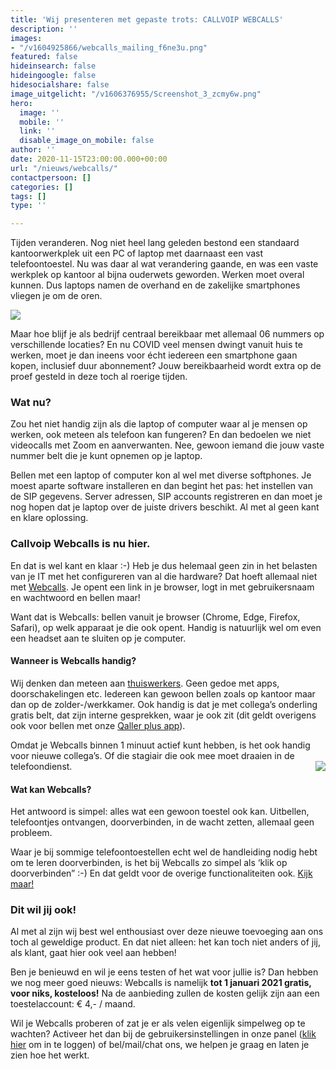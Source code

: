 ```yaml
---
title: 'Wij presenteren met gepaste trots: CALLVOIP WEBCALLS'
description: ''
images:
- "/v1604925866/webcalls_mailing_f6ne3u.png"
featured: false
hideinsearch: false
hideingoogle: false
hidesocialshare: false
image_uitgelicht: "/v1606376955/Screenshot_3_zcmy6w.png"
hero:
  image: ''
  mobile: ''
  link: ''
  disable_image_on_mobile: false
author: ''
date: 2020-11-15T23:00:00.000+00:00
url: "/nieuws/webcalls/"
contactpersoon: []
categories: []
tags: []
type: ''

---
```

Tijden veranderen. Nog niet heel lang geleden bestond een standaard kantoorwerkplek uit een PC of laptop met daarnaast een vast telefoontoestel. Nu was daar al wat verandering gaande, en was een vaste werkplek op kantoor al bijna ouderwets geworden. Werken moet overal kunnen. Dus laptops namen de overhand en de zakelijke smartphones vliegen je om de oren.

![](https://res.cloudinary.com/callvoip/image/upload/v1605538679/werkplek-toen-nu_lcmp07.png)

Maar hoe blijf je als bedrijf centraal bereikbaar met allemaal 06 nummers op verschillende locaties? En nu COVID veel mensen dwingt vanuit huis te werken, moet je dan ineens voor écht iedereen een smartphone gaan kopen, inclusief duur abonnement? Jouw bereikbaarheid wordt extra op de proef gesteld in deze toch al roerige tijden.

### Wat nu?

Zou het niet handig zijn als die laptop of computer waar al je mensen op werken, ook meteen als telefoon kan fungeren? En dan bedoelen we niet videocalls met Zoom en aanverwanten. Nee, gewoon iemand die jouw vaste nummer belt die je kunt opnemen op je laptop.

Bellen met een laptop of computer kon al wel met diverse softphones. Je moest aparte software installeren en dan begint het pas: het instellen van de SIP gegevens. Server adressen, SIP accounts registreren en dan moet je nog hopen dat je laptop over de juiste drivers beschikt. Al met al geen kant en klare oplossing.

### Callvoip Webcalls is nu hier.

En dat is wel kant en klaar :-) Heb je dus helemaal geen zin in het belasten van je IT met het configureren van al die hardware? Dat hoeft allemaal niet met [Webcalls](https://www.callvoip.nl/telefonie/functionaliteiten/webcalls/). Je opent een link in je browser, logt in met gebruikersnaam en wachtwoord en bellen maar!

Want dat is Webcalls: bellen vanuit je browser (Chrome, Edge, Firefox, Safari), op welk apparaat je die ook opent. Handig is natuurlijk wel om even een headset aan te sluiten op je computer.

#### Wanneer is Webcalls handig?

Wij denken dan meteen aan [thuiswerkers](https://www.callvoip.nl/telefonie/thuiswerken/). Geen gedoe met apps, doorschakelingen etc. Iedereen kan gewoon bellen zoals op kantoor maar dan op de zolder-/werkkamer. Ook handig is dat je met collega’s onderling gratis belt, dat zijn interne gesprekken, waar je ook zit (dit geldt overigens ook voor bellen met onze [Qaller plus app](https://www.callvoip.nl/telefonie/qaller/)).

Omdat je Webcalls binnen 1 minuut actief kunt hebben, is het ook handig voor nieuwe collega’s. Of die stagiair die ook mee moet draaien in de telefoondienst.
<img src="https://res.cloudinary.com/callvoip/image/upload/v1605539914/webcallertje_cwr7l4.png" style="float:right">

#### Wat kan Webcalls?

Het antwoord is simpel: alles wat een gewoon toestel ook kan. Uitbellen, telefoontjes ontvangen, doorverbinden, in de wacht zetten, allemaal geen probleem.

Waar je bij sommige telefoontoestellen echt wel de handleiding nodig hebt om te leren doorverbinden, is het bij Webcalls zo simpel als ‘klik op doorverbinden” :-) En dat geldt voor de overige functionaliteiten ook. [Kijk maar!](https://www.callvoip.nl/ondersteuning/extra-features/handleiding-web-calls/)

### Dit wil jij ook!

Al met al zijn wij best wel enthousiast over deze nieuwe toevoeging aan ons toch al geweldige product. En dat niet alleen: het kan toch niet anders of jij, als klant, gaat hier ook veel aan hebben!

Ben je benieuwd en wil je eens testen of het wat voor jullie is? Dan hebben we nog meer goed nieuws: Webcalls is namelijk **tot 1 januari 2021 gratis, voor niks, kosteloos!** Na de aanbieding zullen de kosten gelijk zijn aan een toestelaccount: € 4,- / maand.

Wil je Webcalls proberen of zat je er als velen eigenlijk simpelweg op te wachten? Activeer het dan bij de gebruikersinstellingen in onze panel ([klik hier](https://www.callvoip.nl/login/) om in te loggen) of bel/mail/chat ons, we helpen je graag en laten je zien hoe het werkt.